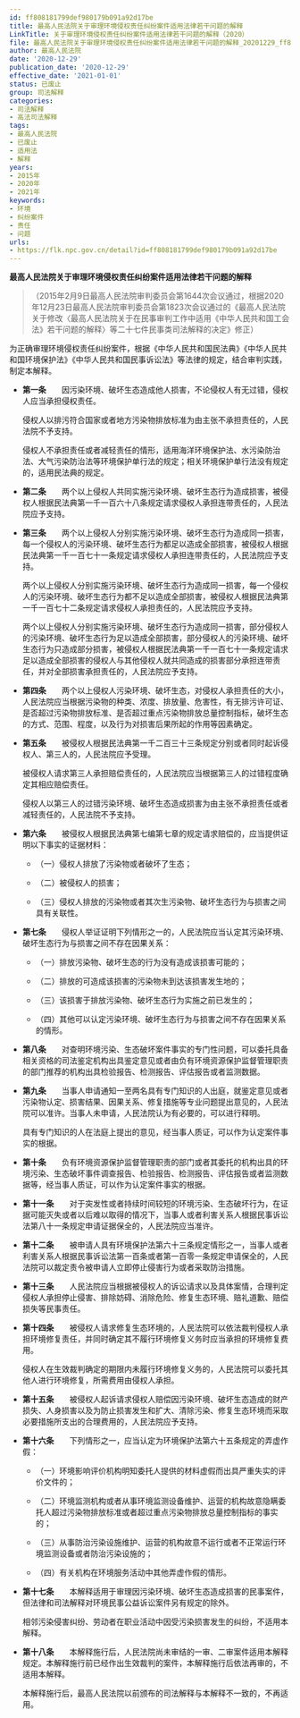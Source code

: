 ```yaml
---
id: ff808181799def980179b091a92d17be
title: 最高人民法院关于审理环境侵权责任纠纷案件适用法律若干问题的解释
LinkTitle: 关于审理环境侵权责任纠纷案件适用法律若干问题的解释（2020）
file: 最高人民法院关于审理环境侵权责任纠纷案件适用法律若干问题的解释_20201229_ff808181799def980179b091a92d17be.doc
author: 最高人民法院
date: '2020-12-29'
publication_date: '2020-12-29'
effective_date: '2021-01-01'
status: 已废止
group: 司法解释
categories:
- 司法解释
- 高法司法解释
tags:
- 最高人民法院
- 已废止
- 适用法
- 解释
years:
- 2015年
- 2020年
- 2021年
keywords:
- 环境
- 纠纷案件
- 责任
- 问题
urls:
- https://flk.npc.gov.cn/detail?id=ff808181799def980179b091a92d17be
---
```


**最高人民法院关于审理环境侵权责任纠纷案件适用法律若干问题的解释**

> （2015年2月9日最高人民法院审判委员会第1644次会议通过，根据2020年12月23日最高人民法院审判委员会第1823次会议通过的《最高人民法院关于修改〈最高人民法院关于在民事审判工作中适用《中华人民共和国工会法》若干问题的解释〉等二十七件民事类司法解释的决定》修正）

为正确审理环境侵权责任纠纷案件，根据《中华人民共和国民法典》《中华人民共和国环境保护法》《中华人民共和国民事诉讼法》等法律的规定，结合审判实践，制定本解释。

- **第一条**　　因污染环境、破坏生态造成他人损害，不论侵权人有无过错，侵权人应当承担侵权责任。

  侵权人以排污符合国家或者地方污染物排放标准为由主张不承担责任的，人民法院不予支持。

  侵权人不承担责任或者减轻责任的情形，适用海洋环境保护法、水污染防治法、大气污染防治法等环境保护单行法的规定；相关环境保护单行法没有规定的，适用民法典的规定。

- **第二条**　　两个以上侵权人共同实施污染环境、破坏生态行为造成损害，被侵权人根据民法典第一千一百六十八条规定请求侵权人承担连带责任的，人民法院应予支持。

- **第三条**　　两个以上侵权人分别实施污染环境、破坏生态行为造成同一损害，每一个侵权人的污染环境、破坏生态行为都足以造成全部损害，被侵权人根据民法典第一千一百七十一条规定请求侵权人承担连带责任的，人民法院应予支持。

  两个以上侵权人分别实施污染环境、破坏生态行为造成同一损害，每一个侵权人的污染环境、破坏生态行为都不足以造成全部损害，被侵权人根据民法典第一千一百七十二条规定请求侵权人承担责任的，人民法院应予支持。

  两个以上侵权人分别实施污染环境、破坏生态行为造成同一损害，部分侵权人的污染环境、破坏生态行为足以造成全部损害，部分侵权人的污染环境、破坏生态行为只造成部分损害，被侵权人根据民法典第一千一百七十一条规定请求足以造成全部损害的侵权人与其他侵权人就共同造成的损害部分承担连带责任，并对全部损害承担责任的，人民法院应予支持。

- **第四条**　　两个以上侵权人污染环境、破坏生态，对侵权人承担责任的大小，人民法院应当根据污染物的种类、浓度、排放量、危害性，有无排污许可证、是否超过污染物排放标准、是否超过重点污染物排放总量控制指标，破坏生态的方式、范围、程度，以及行为对损害后果所起的作用等因素确定。

- **第五条**　　被侵权人根据民法典第一千二百三十三条规定分别或者同时起诉侵权人、第三人的，人民法院应予受理。

  被侵权人请求第三人承担赔偿责任的，人民法院应当根据第三人的过错程度确定其相应赔偿责任。

  侵权人以第三人的过错污染环境、破坏生态造成损害为由主张不承担责任或者减轻责任的，人民法院不予支持。

- **第六条**　　被侵权人根据民法典第七编第七章的规定请求赔偿的，应当提供证明以下事实的证据材料：

  - （一）侵权人排放了污染物或者破坏了生态；

  - （二）被侵权人的损害；

  - （三）侵权人排放的污染物或者其次生污染物、破坏生态行为与损害之间具有关联性。

- **第七条**　　侵权人举证证明下列情形之一的，人民法院应当认定其污染环境、破坏生态行为与损害之间不存在因果关系：

  - （一）排放污染物、破坏生态的行为没有造成该损害可能的；

  - （二）排放的可造成该损害的污染物未到达该损害发生地的；

  - （三）该损害于排放污染物、破坏生态行为实施之前已发生的；

  - （四）其他可以认定污染环境、破坏生态行为与损害之间不存在因果关系的情形。

- **第八条**　　对查明环境污染、生态破坏案件事实的专门性问题，可以委托具备相关资格的司法鉴定机构出具鉴定意见或者由负有环境资源保护监督管理职责的部门推荐的机构出具检验报告、检测报告、评估报告或者监测数据。

- **第九条**　　当事人申请通知一至两名具有专门知识的人出庭，就鉴定意见或者污染物认定、损害结果、因果关系、修复措施等专业问题提出意见的，人民法院可以准许。当事人未申请，人民法院认为有必要的，可以进行释明。

  具有专门知识的人在法庭上提出的意见，经当事人质证，可以作为认定案件事实的根据。

- **第十条**　　负有环境资源保护监督管理职责的部门或者其委托的机构出具的环境污染、生态破坏事件调查报告、检验报告、检测报告、评估报告或者监测数据等，经当事人质证，可以作为认定案件事实的根据。

- **第十一条**　　对于突发性或者持续时间较短的环境污染、生态破坏行为，在证据可能灭失或者以后难以取得的情况下，当事人或者利害关系人根据民事诉讼法第八十一条规定申请证据保全的，人民法院应当准许。

- **第十二条**　　被申请人具有环境保护法第六十三条规定情形之一，当事人或者利害关系人根据民事诉讼法第一百条或者第一百零一条规定申请保全的，人民法院可以裁定责令被申请人立即停止侵害行为或者采取防治措施。

- **第十三条**　　人民法院应当根据被侵权人的诉讼请求以及具体案情，合理判定侵权人承担停止侵害、排除妨碍、消除危险、修复生态环境、赔礼道歉、赔偿损失等民事责任。

- **第十四条**　　被侵权人请求修复生态环境的，人民法院可以依法裁判侵权人承担环境修复责任，并同时确定其不履行环境修复义务时应当承担的环境修复费用。

  侵权人在生效裁判确定的期限内未履行环境修复义务的，人民法院可以委托其他人进行环境修复，所需费用由侵权人承担。

- **第十五条**　　被侵权人起诉请求侵权人赔偿因污染环境、破坏生态造成的财产损失、人身损害以及为防止损害发生和扩大、清除污染、修复生态环境而采取必要措施所支出的合理费用的，人民法院应予支持。

- **第十六条**　　下列情形之一，应当认定为环境保护法第六十五条规定的弄虚作假：

  - （一）环境影响评价机构明知委托人提供的材料虚假而出具严重失实的评价文件的；

  - （二）环境监测机构或者从事环境监测设备维护、运营的机构故意隐瞒委托人超过污染物排放标准或者超过重点污染物排放总量控制指标的事实的；

  - （三）从事防治污染设施维护、运营的机构故意不运行或者不正常运行环境监测设备或者防治污染设施的；

  - （四）有关机构在环境服务活动中其他弄虚作假的情形。

- **第十七条**　　本解释适用于审理因污染环境、破坏生态造成损害的民事案件，但法律和司法解释对环境民事公益诉讼案件另有规定的除外。

  相邻污染侵害纠纷、劳动者在职业活动中因受污染损害发生的纠纷，不适用本解释。

- **第十八条**　　本解释施行后，人民法院尚未审结的一审、二审案件适用本解释规定。本解释施行前已经作出生效裁判的案件，本解释施行后依法再审的，不适用本解释。

  本解释施行后，最高人民法院以前颁布的司法解释与本解释不一致的，不再适用。
